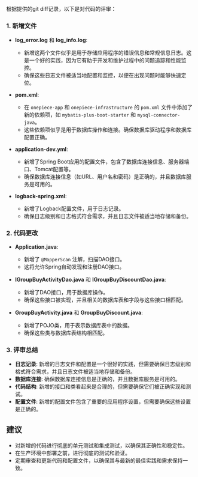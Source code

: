 根据提供的git diff记录，以下是对代码的评审：

### 1. 新增文件

- **log_error.log** 和 **log_info.log**:
  - 新增这两个文件似乎是用于存储应用程序的错误信息和常规信息日志。这是一个好的实践，因为它有助于开发和维护过程中的问题追踪和性能监控。
  - 确保这些日志文件被适当地配置和监控，以便在出现问题时能够快速定位。

- **pom.xml**:
  - 在 `onepiece-app` 和 `onepiece-infrastructure` 的 `pom.xml` 文件中添加了新的依赖项，如 `mybatis-plus-boot-starter` 和 `mysql-connector-java`。
  - 这些依赖项似乎是用于数据库操作和连接。确保数据库驱动程序和数据库配置正确。

- **application-dev.yml**:
  - 新增了Spring Boot应用的配置文件，包含了数据库连接信息、服务器端口、Tomcat配置等。
  - 确保数据库连接信息（如URL、用户名和密码）是正确的，并且数据库服务是可用的。

- **logback-spring.xml**:
  - 新增了Logback配置文件，用于日志记录。
  - 确保日志级别和日志格式符合需求，并且日志文件被适当地存储和备份。

### 2. 代码更改

- **Application.java**:
  - 新增了 `@MapperScan` 注解，扫描DAO接口。
  - 这将允许Spring自动发现和注册DAO接口。

- **IGroupBuyActivityDao.java** 和 **IGroupBuyDiscountDao.java**:
  - 新增了DAO接口，用于数据库操作。
  - 确保这些接口被实现，并且相关的数据库表和字段与这些接口相匹配。

- **GroupBuyActivity.java** 和 **GroupBuyDiscount.java**:
  - 新增了POJO类，用于表示数据库表中的数据。
  - 确保这些类与数据库表结构相匹配。

### 3. 评审总结

- **日志记录**: 新增的日志文件和配置是一个很好的实践，但需要确保日志级别和格式符合需求，并且日志文件被适当地存储和备份。
- **数据库连接**: 确保数据库连接信息是正确的，并且数据库服务是可用的。
- **代码结构**: 新增的接口和类看起来是合理的，但需要确保它们被正确实现和测试。
- **配置文件**: 新增的配置文件包含了重要的应用程序设置，但需要确保这些设置是正确的。

## 建议

- 对新增的代码进行彻底的单元测试和集成测试，以确保其正确性和稳定性。
- 在生产环境中部署之前，进行彻底的测试和验证。
- 定期审查和更新代码和配置文件，以确保其与最新的最佳实践和需求保持一致。